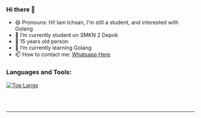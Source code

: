 ### Hi there 👋

- 😄 Pronouns: Hi! Iam Ichsan, I'm still a student, and interested with Golang
- 🔭 I’m currently student on SMKN 2 Depok
- 👨 15 years old person
- 🌱 I’m currently learning Golang
- 📫 How to contact me: <a href="wa.me/6281325184866">Whatsapp Here</a>


### Languages and Tools:

[![Top Langs](https://github-readme-stats.vercel.app/api/top-langs/?username=ichsanputr)](https://github.com/anuraghazra/github-readme-stats)

<br />
<br />

---
<!--
**ichsanputr/ichsanputr** is a ✨ _special_ ✨ repository because its `README.md` (this file) appears on your GitHub profile.

Here are some ideas to get you started:

- 🔭 I’m currently studets on SMKN 2 Depok
- 🌱 I’m currently learning Golang
- 🤔 I’m looking for help with simple coding with GO
- 💬 Ask me about Golang
- 📫 How to reach me: @sandxdpho
- 😄 Pronouns: Hi! Iam Ichsan, I'm still a student, and interested with Golang
